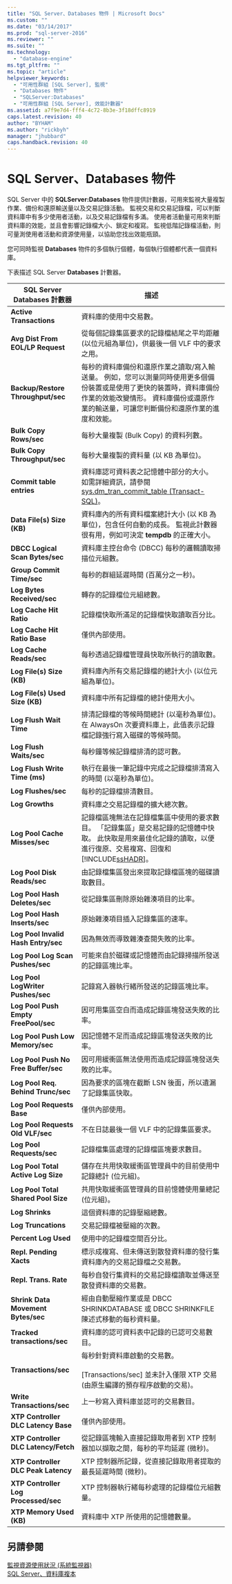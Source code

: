 ```yaml
---
title: "SQL Server、Databases 物件 | Microsoft Docs"
ms.custom: ""
ms.date: "03/14/2017"
ms.prod: "sql-server-2016"
ms.reviewer: ""
ms.suite: ""
ms.technology: 
  - "database-engine"
ms.tgt_pltfrm: ""
ms.topic: "article"
helpviewer_keywords: 
  - "可用性群組 [SQL Server], 監視"
  - "Databases 物件"
  - "SQLServer:Databases"
  - "可用性群組 [SQL Server], 效能計數器"
ms.assetid: a7f9e7d4-fff4-4c72-8b3e-3f18dffc8919
caps.latest.revision: 40
author: "BYHAM"
ms.author: "rickbyh"
manager: "jhubbard"
caps.handback.revision: 40
---
```

# SQL Server、Databases 物件
  SQL Server 中的 **SQLServer:Databases** 物件提供計數器，可用來監視大量複製作業、備份和還原輸送量以及交易記錄活動。 監視交易和交易記錄檔，可以判斷資料庫中有多少使用者活動，以及交易記錄檔有多滿。 使用者活動量可用來判斷資料庫的效能，並且會影響記錄檔大小、鎖定和複寫。 監視低階記錄檔活動，則可量測使用者活動和資源使用量，以協助您找出效能瓶頸。  
  
 您可同時監視 **Databases** 物件的多個執行個體，每個執行個體都代表一個資料庫。  
  
 下表描述 SQL Server **Databases** 計數器。  
  
|SQL Server Databases 計數器|描述|  
|-----------------------------------|-----------------|  
|**Active Transactions**|資料庫的使用中交易數。|  
|**Avg Dist From EOL/LP Request**|從每個記錄集區要求的記錄檔結尾之平均距離 (以位元組為單位)，供最後一個 VLF 中的要求之用。| 
|**Backup/Restore Throughput/sec**|每秒的資料庫備份和還原作業之讀取/寫入輸送量。 例如，您可以測量同時使用更多個備份裝置或是使用了更快的裝置時，資料庫備份作業的效能改變情形。 資料庫備份或還原作業的輸送量，可讓您判斷備份和還原作業的進度和效能。|  
|**Bulk Copy Rows/sec**|每秒大量複製 (Bulk Copy) 的資料列數。|  
|**Bulk Copy Throughput/sec**|每秒大量複製的資料量 (以 KB 為單位)。|  
|**Commit table entries**|資料庫認可資料表之記憶體中部分的大小。 如需詳細資訊，請參閱 [sys.dm_tran_commit_table &#40;Transact-SQL&#41;](../Topic/sys.dm_tran_commit_table%20\(Transact-SQL\).md)。|  
|**Data File(s) Size (KB)**|資料庫內的所有資料檔案總計大小 (以 KB 為單位)，包含任何自動的成長。 監視此計數器很有用，例如可決定 **tempdb** 的正確大小。|  
|**DBCC Logical Scan Bytes/sec**|資料庫主控台命令 (DBCC) 每秒的邏輯讀取掃描位元組數。|  
|**Group Commit Time/sec**|每秒的群組延遲時間 (百萬分之一秒)。|
|**Log Bytes Received/sec**|轉存的記錄檔位元組總數。|  
|**Log Cache Hit Ratio**|記錄檔快取所滿足的記錄檔快取讀取百分比。|  
|**Log Cache Hit Ratio Base**|僅供內部使用。| 
|**Log Cache Reads/sec**|每秒透過記錄檔管理員快取所執行的讀取數。|  
|**Log File(s) Size (KB)**|資料庫內所有交易記錄檔的總計大小 (以位元組為單位)。|  
|**Log File(s) Used Size (KB)**|資料庫中所有記錄檔的總計使用大小。|  
|**Log Flush Wait Time**|排清記錄檔的等候時間總計 (以毫秒為單位)。 在 AlwaysOn 次要資料庫上，此值表示記錄檔記錄強行寫入磁碟的等候時間。|  
|**Log Flush Waits/sec**|每秒鐘等候記錄檔排清的認可數。|  
|**Log Flush Write Time (ms)**|執行在最後一筆記錄中完成之記錄檔排清寫入的時間 (以毫秒為單位)。|  
|**Log Flushes/sec**|每秒的記錄檔排清數目。|  
|**Log Growths**|資料庫之交易記錄檔的擴大總次數。|  
|**Log Pool Cache Misses/sec**|記錄檔區塊無法在記錄檔集區中使用的要求數目。 「記錄集區」是交易記錄的記憶體中快取。 此快取是用來最佳化記錄的讀取，以便進行復原、交易複寫、回復和 [!INCLUDE[ssHADR](../../includes/sshadr-md.md)]。|  
|**Log Pool Disk Reads/sec**|由記錄檔集區發出來提取記錄檔區塊的磁碟讀取數目。|  
|**Log Pool Hash Deletes/sec**|從記錄集區刪除原始雜湊項目的比率。|
|**Log Pool Hash Inserts/sec**|原始雜湊項目插入記錄集區的速率。|
|**Log Pool Invalid Hash Entry/sec**|因為無效而導致雜湊查閱失敗的比率。|
|**Log Pool Log Scan Pushes/sec**|可能來自於磁碟或記憶體而由記錄掃描所發送的記錄區塊比率。|
|**Log Pool LogWriter Pushes/sec**|記錄寫入器執行緒所發送的記錄區塊比率。|
|**Log Pool Push Empty FreePool/sec**|因可用集區空白而造成記錄區塊發送失敗的比率。|
|**Log Pool Push Low Memory/sec**|因記憶體不足而造成記錄區塊發送失敗的比率。|
|**Log Pool Push No Free Buffer/sec**|因可用緩衝區無法使用而造成記錄區塊發送失敗的比率。|
|**Log Pool Req. Behind Trunc/sec**|因為要求的區塊在截斷 LSN 後面，所以遺漏了記錄集區快取。|
|**Log Pool Requests Base**|僅供內部使用。| 
|**Log Pool Requests Old VLF/sec**|不在日誌最後一個 VLF 中的記錄集區要求。|  
|**Log Pool Requests/sec**|記錄檔集區處理的記錄檔區塊要求數目。|  
|**Log Pool Total Active Log Size**|儲存在共用快取緩衝區管理員中的目前使用中記錄總計 (位元組)。|
|**Log Pool Total Shared Pool Size**|共用快取緩衝區管理員的目前憶體使用量總記 (位元組)。|
|**Log Shrinks**|這個資料庫的記錄壓縮總數。|  
|**Log Truncations**|交易記錄檔被壓縮的次數。|  
|**Percent Log Used**|使用中的記錄檔空間百分比。|  
|**Repl. Pending Xacts**|標示成複寫、但未傳送到散發資料庫的發行集資料庫內的交易記錄檔之交易數。|  
|**Repl. Trans. Rate**|每秒自發行集資料的交易記錄檔讀取並傳送至散發資料庫的交易數。|  
|**Shrink Data Movement Bytes/sec**|經由自動壓縮作業或是 DBCC SHRINKDATABASE 或 DBCC SHRINKFILE 陳述式移動的每秒資料量。|  
|**Tracked transactions/sec**|資料庫的認可資料表中記錄的已認可交易數目。|  
|**Transactions/sec**|每秒針對資料庫啟動的交易數。<br /><br /> [Transactions/sec] 並未計入僅限 XTP 交易 (由原生編譯的預存程序啟動的交易)。|  
|**Write Transactions/sec**|上一秒寫入資料庫並認可的交易數目。|  
|**XTP Controller DLC Latency Base**|僅供內部使用。| 
|**XTP Controller DLC Latency/Fetch**|從記錄區塊輸入直接記錄取用者到 XTP 控制器加以擷取之間，每秒的平均延遲 (微秒)。|
|**XTP Controller DLC Peak Latency**|XTP 控制器所記錄，從直接記錄取用者提取的最長延遲時間 (微秒)。|
|**XTP Controller Log Processed/sec**|XTP 控制器執行緒每秒處理的記錄檔位元組數量。|
|**XTP Memory Used (KB)**|資料庫中 XTP 所使用的記憶體數量。| 
  
## 另請參閱  
 [監視資源使用狀況 &#40;系統監視器&#41;](../../relational-databases/performance-monitor/monitor-resource-usage-system-monitor.md)   
 [SQL Server、資料庫複本](../../relational-databases/performance-monitor/sql-server-database-replica.md)  
  
  